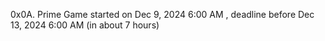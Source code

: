  0x0A. Prime Game
started on Dec 9, 2024 6:00 AM
, deadline before Dec 13, 2024 6:00 AM
(in about 7 hours) 